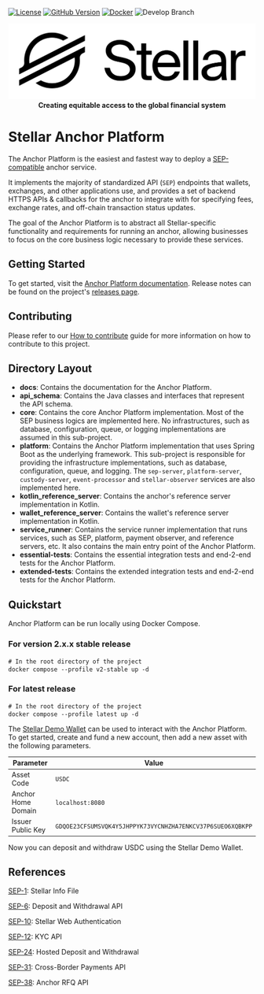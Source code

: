 [![License](https://badgen.net/badge/license/Apache%202/blue?icon=github&label=License)](https://github.com/stellar/java-stellar-anchor-sdk/blob/develop/LICENSE)
[![GitHub Version](https://badgen.net/github/release/stellar/java-stellar-anchor-sdk?icon=github&label=Latest%20release)](https://github.com/stellar/java-stellar-anchor-sdk/releases)
[![Docker](https://badgen.net/badge/Latest%20Release/v2.11.1/blue?icon=docker)](https://hub.docker.com/r/stellar/anchor-platform/tags?page=1&name=2.11.1)
![Develop Branch](https://github.com/stellar/java-stellar-anchor-sdk/actions/workflows/on_push_to_develop.yml/badge.svg?branch=develop)

<div style="text-align: center">
<img alt="Stellar" src="https://github.com/stellar/.github/raw/master/stellar-logo.png" width="558" />
<br/>
<strong>Creating equitable access to the global financial system</strong>
</div>

# Stellar Anchor Platform

The Anchor Platform is the easiest and fastest way to deploy
a [SEP-compatible](https://github.com/stellar/stellar-protocol/tree/master/ecosystem) anchor service.

It implements the majority of standardized API (`SEP`) endpoints that wallets, exchanges, and other applications use,
and provides a set of backend HTTPS APIs & callbacks for the anchor to integrate with for specifying fees, exchange
rates, and off-chain transaction status updates.

The goal of the Anchor Platform is to abstract all Stellar-specific functionality and requirements for running an
anchor, allowing businesses to focus on the core business logic necessary to provide these services.

## Getting Started

To get started, visit the [Anchor Platform documentation](https://developers.stellar.org/docs/category/anchor-platform).
Release notes can be found on the
project's [releases page](https://github.com/stellar/java-stellar-anchor-sdk/releases).

## Contributing

Please refer to our [How to contribute](/docs/01%20-%20Contributing/README.md) guide for more information on how to
contribute to this project.

## Directory Layout

- __docs__: Contains the documentation for the Anchor Platform.
- __api_schema__: Contains the Java classes and interfaces that represent the API schema.
- __core__: Contains the core Anchor Platform implementation. Most of the SEP business logics are implemented here. No
  infrastructures, such as database, configuration, queue, or logging implementations are assumed in this sub-project.
- __platform__: Contains the Anchor Platform implementation that uses Spring Boot as the underlying framework. This
  sub-project is responsible for providing the infrastructure implementations, such as database, configuration, queue,
  and logging. The `sep-server`, `platform-server`, `custody-server`, `event-processor` and `stellar-observer` services
  are also implemented here.
- __kotlin_reference_server__: Contains the anchor's reference server implementation in Kotlin.
- __wallet_reference_server__: Contains the wallet's reference server implementation in Kotlin.
- __service_runner__: Contains the service runner implementation that runs services, such as SEP, platform, payment
  observer, and reference servers, etc. It also contains the main entry point of the Anchor Platform.
- __essential-tests__: Contains the essential integration tests and end-2-end tests for the Anchor Platform.
- __extended-tests__: Contains the extended integration tests and end-2-end tests for the Anchor Platform.

## Quickstart

Anchor Platform can be run locally using Docker Compose. 

### For version 2.x.x stable release
```shell
# In the root directory of the project
docker compose --profile v2-stable up -d
```

### For latest release
```shell
# In the root directory of the project
docker compose --profile latest up -d
```

The [Stellar Demo Wallet](https://demo-wallet.stellar.org) can be used to interact with the Anchor Platform. To get
started, create and fund a new account, then add a new asset with the following parameters.

| Parameter          | Value                                                      |
|--------------------|------------------------------------------------------------|
| Asset Code         | `USDC`                                                     |
| Anchor Home Domain | `localhost:8080`                                           |
| Issuer Public Key  | `GDQOE23CFSUMSVQK4Y5JHPPYK73VYCNHZHA7ENKCV37P6SUEO6XQBKPP` |

Now you can deposit and withdraw USDC using the Stellar Demo Wallet.

## References

[SEP-1](https://stellar.org/protocol/sep-6): Stellar Info File

[SEP-6](https://stellar.org/protocol/sep-6): Deposit and Withdrawal API

[SEP-10](https://stellar.org/protocol/sep-10): Stellar Web Authentication

[SEP-12](https://stellar.org/protocol/sep-12): KYC API

[SEP-24](https://stellar.org/protocol/sep-24): Hosted Deposit and Withdrawal

[SEP-31](https://stellar.org/protocol/sep-31): Cross-Border Payments API

[SEP-38](https://stellar.org/protocol/sep-38): Anchor RFQ API
